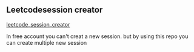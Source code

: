 ## Leetcodesession creator
[leetcode_session_creator](https://github.com/kkuchar2/leetcode_session_creator)

In free account you can't creat a new session. but by using this repo you can create multiple new session
